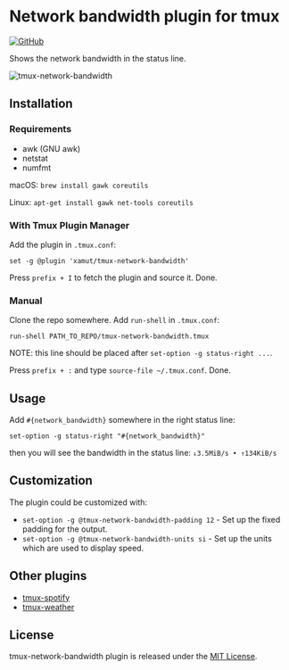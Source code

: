 # Network bandwidth plugin for tmux
[![GitHub](https://img.shields.io/github/license/xamut/tmux-network-bandwidth)](https://opensource.org/licenses/MIT)

Shows the network bandwidth in the status line.

![tmux-network-bandwidth](./assets/tmux-preview.png)

## Installation
### Requirements
* awk (GNU awk)
* netstat
* numfmt

macOS: `brew install gawk coreutils`

Linux: `apt-get install gawk net-tools coreutils`

### With Tmux Plugin Manager
Add the plugin in `.tmux.conf`:
```
set -g @plugin 'xamut/tmux-network-bandwidth'
```
Press `prefix + I` to fetch the plugin and source it. Done.

### Manual
Clone the repo somewhere. Add `run-shell` in `.tmux.conf`:

```
run-shell PATH_TO_REPO/tmux-network-bandwidth.tmux
```
NOTE: this line should be placed after `set-option -g status-right ...`.

Press `prefix + :` and type `source-file ~/.tmux.conf`. Done.

## Usage
Add `#{network_bandwidth}` somewhere in the right status line:
```
set-option -g status-right "#{network_bandwidth}"
```
then you will see the bandwidth in the status line: `↓3.5MiB/s • ↑134KiB/s`

## Customization
The plugin could be customized with:
* `set-option -g @tmux-network-bandwidth-padding 12` - Set up the fixed padding for the output.
* `set-option -g @tmux-network-bandwidth-units si` - Set up the units which are used to display speed.

## Other plugins
* [tmux-spotify](https://github.com/xamut/tmux-spotify)
* [tmux-weather](https://github.com/xamut/tmux-weather)

## License
tmux-network-bandwidth plugin is released under the [MIT License](https://opensource.org/licenses/MIT).
